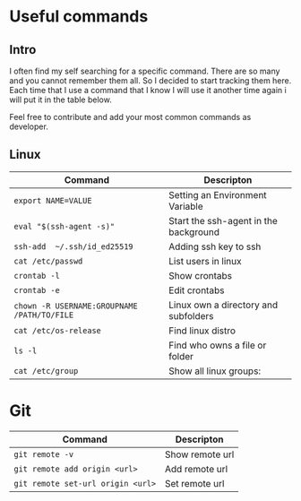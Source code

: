 # Useful commands

## Intro
I often find my self searching for a specific command. There are so many and you cannot remember them all.
So I decided to start tracking them here. Each time that I use a command that I know I will use it another time again i will put it in the table below.

Feel free to contribute and add your most common commands as developer.

## Linux

| Command                                     | Descripton                            |
|---------------------------------------------|---------------------------------------|
| `export NAME=VALUE`                         | Setting an Environment Variable       |
| `eval "$(ssh-agent -s)"`                    | Start the ssh-agent in the background |
| `ssh-add  ~/.ssh/id_ed25519`                | Adding ssh key to ssh                 |
| `cat /etc/passwd`                           | List users in linux                   |
| `crontab -l`                                | Show crontabs                         |
| `crontab -e`                                | Edit crontabs                         |
| `chown -R USERNAME:GROUPNAME /PATH/TO/FILE` | Linux own a directory and subfolders  |
| `cat /etc/os-release`                       | Find linux distro                     |
| `ls -l`                                     | Find who owns a file or folder        |
| `cat /etc/group`                            | Show all linux groups:                |

# Git
| Command                           | Descripton          |
|-----------------------------------|---------------------|
| `git remote -v`                   | Show remote url     |
| `git remote add origin <url>`     | Add remote url      |
| `git remote set-url origin <url>` | Set remote url      |
